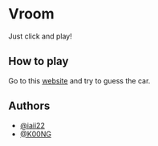 
# Vroom

Just click and play!

## How to play

Go to this [website](https://riuzim.github.io/Simple_Vroom/) and try to guess the car.
## Authors

- [@iaii22](https://github.com/iiai22)
- [@K00NG](https://github.com/K00NG)

